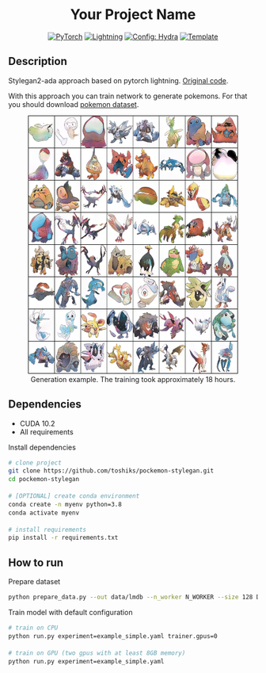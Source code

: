 <div align="center">

# Your Project Name

<a href="https://pytorch.org/get-started/locally/"><img alt="PyTorch" src="https://img.shields.io/badge/PyTorch-ee4c2c?logo=pytorch&logoColor=white"></a>
<a href="https://pytorchlightning.ai/"><img alt="Lightning" src="https://img.shields.io/badge/-Lightning-792ee5?logo=pytorchlightning&logoColor=white"></a>
<a href="https://hydra.cc/"><img alt="Config: Hydra" src="https://img.shields.io/badge/Config-Hydra-89b8cd"></a>
<a href="https://github.com/ashleve/lightning-hydra-template"><img alt="Template" src="https://img.shields.io/badge/-Lightning--Hydra--Template-017F2F?style=flat&logo=github&labelColor=gray"></a><br>

</div>

## Description

Stylegan2-ada approach based on pytorch lightning. [Original code](https://github.com/rosinality/stylegan2-pytorch). 

With this approach you can train network to generate pokemons. For that you should download [pokemon dataset](https://www.kaggle.com/kvpratama/pokemon-images-dataset).  

<div align="center">



<figure>
  <img alt="Example" src="static/example.png" width="521" height="521">
  <figcaption>Generation example. The training took approximately 18 hours.</figcaption>
</figure>

</div>

## Dependencies

* CUDA 10.2
* All requirements

Install dependencies

```bash
# clone project
git clone https://github.com/toshiks/pockemon-stylegan.git
cd pockemon-stylegan

# [OPTIONAL] create conda environment
conda create -n myenv python=3.8
conda activate myenv

# install requirements
pip install -r requirements.txt
```

## How to run

Prepare dataset

```bash
python prepare_data.py --out data/lmdb --n_worker N_WORKER --size 128 DATASET_PATH
```

Train model with default configuration

```bash
# train on CPU
python run.py experiment=example_simple.yaml trainer.gpus=0

# train on GPU (two gpus with at least 8GB memory)
python run.py experiment=example_simple.yaml
```